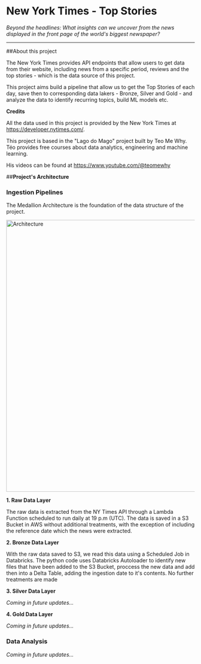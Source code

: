 # New York Times - Top Stories
*Beyond the headlines: What insights can we uncover from the news displayed in the front page of the world's biggest newspaper?*

___

##About this project

The New York Times provides API endpoints that allow users to get data from their website, including news from a specific period, reviews and the top stories - which is the data source of this project.

This project aims build a pipeline that allow us to get the Top Stories of each day, save then to corresponding data lakers - Bronze, Silver and Gold - and analyze the data to identify recurring topics, build ML models etc.

**Credits**

All the data used in this project is provided by the New York Times at https://developer.nytimes.com/.

This project is based in the "Lago do Mago" project built by Teo Me Why. Téo provides free courses about data analytics, engineering and machine learning.

His videos can be found at https://www.youtube.com/@teomewhy

##**Project's Architecture**

### Ingestion Pipelines
The Medallion Architecture is the foundation of the data structure of the project.

<img width="1195" height="727" alt="Architecture" src="https://github.com/user-attachments/assets/5326bc02-4b63-4094-86f5-9a1cdfb0a259" />

**1. Raw Data Layer**

The raw data is extracted from the NY Times API through a Lambda Function scheduled to run daily at 19 p.m (UTC). The data is saved in a S3 Bucket in AWS without additional treatments, with the exception of including the reference date which the news were extracted.

**2. Bronze Data Layer**

With the raw data saved to S3, we read this data using a Scheduled Job in Databricks. The python code uses Databricks Autoloader to identify new files that have been added to the S3 Bucket, proccess the new data and add then into a Delta Table, adding the ingestion date to it's contents. No further treatments are made

**3. Silver Data Layer**

*Coming in future updates...*


**4. Gold Data Layer**

*Coming in future updates...*


### Data Analysis
*Coming in future updates...*


